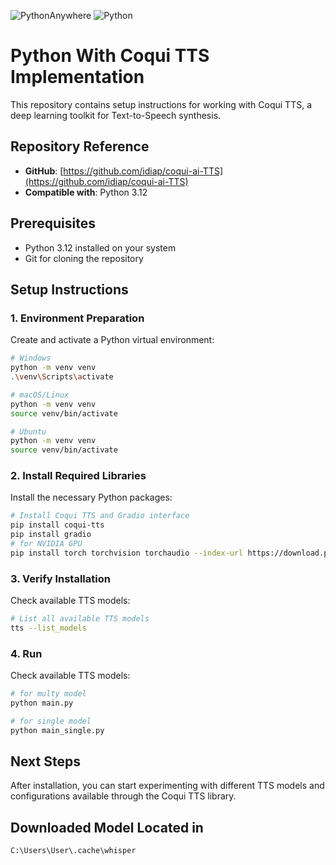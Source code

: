 ![PythonAnywhere](https://img.shields.io/badge/pythonanywhere-%232F9FD7.svg?style=for-the-badge&logo=pythonanywhere&logoColor=151515)
![Python](https://img.shields.io/badge/python-3670A0?style=for-the-badge&logo=python&logoColor=ffdd54)


# Python With Coqui TTS Implementation

This repository contains setup instructions for working with Coqui TTS, a deep learning toolkit for Text-to-Speech synthesis.

## Repository Reference
- **GitHub**: [https://github.com/idiap/coqui-ai-TTS](https://github.com/idiap/coqui-ai-TTS)
- **Compatible with**: Python 3.12

## Prerequisites
- Python 3.12 installed on your system
- Git for cloning the repository

## Setup Instructions

### 1. Environment Preparation
Create and activate a Python virtual environment:
```bash
# Windows
python -m venv venv
.\venv\Scripts\activate

# macOS/Linux
python -m venv venv
source venv/bin/activate

# Ubuntu
python -m venv venv
source venv/bin/activate
```

### 2. Install Required Libraries
Install the necessary Python packages:
```bash
# Install Coqui TTS and Gradio interface
pip install coqui-tts
pip install gradio
# for NVIDIA GPU
pip install torch torchvision torchaudio --index-url https://download.pytorch.org/whl/cu118 
```

### 3. Verify Installation
Check available TTS models:
```bash
# List all available TTS models
tts --list_models
```

### 4. Run
Check available TTS models:
```bash
# for multy model
python main.py

# for single model
python main_single.py
```

## Next Steps
After installation, you can start experimenting with different TTS models and configurations available through the Coqui TTS library.

## Downloaded Model Located in 
```bash
C:\Users\User\.cache\whisper
```